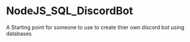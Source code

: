 # NodeJS_SQL_DiscordBot
 A Starting point for someone to use to create thier own discord bot using databases
